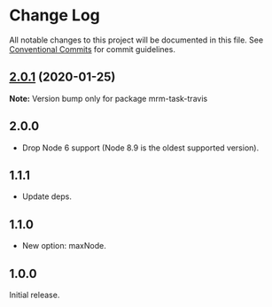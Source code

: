 # Change Log

All notable changes to this project will be documented in this file.
See [Conventional Commits](https://conventionalcommits.org) for commit guidelines.

## [2.0.1](https://github.com/sapegin/mrm-tasks/compare/mrm-task-travis@2.0.0...mrm-task-travis@2.0.1) (2020-01-25)

**Note:** Version bump only for package mrm-task-travis





## 2.0.0

- Drop Node 6 support (Node 8.9 is the oldest supported version).

## 1.1.1

- Update deps.

## 1.1.0

- New option: maxNode.

## 1.0.0

Initial release.
